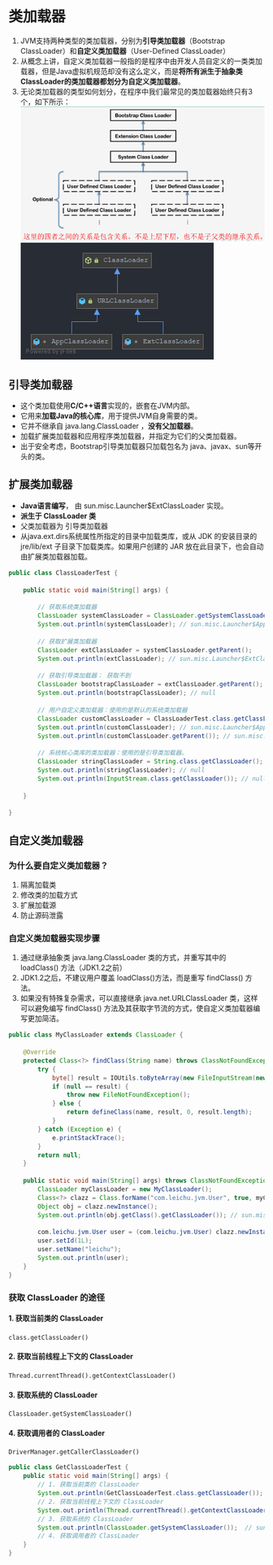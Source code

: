 # 类加载器

1. JVM支持两种类型的类加载器，分别为**引导类加载器**（Bootstrap ClassLoader）和**自定义类加载器**（User-Defined ClassLoader）
2. 从概念上讲，自定义类加载器一般指的是程序中由开发人员自定义的一类类加载器，但是Java虚拟机规范却没有这么定义，而是**将所有派生于抽象类ClassLoader的类加载器都划分为自定义类加载器**。
3. 无论类加载器的类型如何划分，在程序中我们最常见的类加载器始终只有3个，如下所示：
![类加载器的分类](/images/jvm/类加载器的分类.png)
![ClassLoader](/images/jvm/ClassLoader.png)

## 引导类加载器

- 这个类加载使用**C/C++语言**实现的，嵌套在JVM内部。
- 它用来**加载Java的核心库**，用于提供JVM自身需要的类。
- 它并不继承自 java.lang.ClassLoader ，**没有父加载器**。
- 加载扩展类加载器和应用程序类加载器，并指定为它们的父类加载器。
- 出于安全考虑，Bootstrap引导类加载器只加载包名为 java、javax、sun等开头的类。

## 扩展类加载器

- **Java语言编写**， 由 sun.misc.Launcher$ExtClassLoader 实现。
- **派生于 ClassLoader 类**
- 父类加载器为 引导类加载器
- 从java.ext.dirs系统属性所指定的目录中加载类库，或从 JDK 的安装目录的 jre/lib/ext 子目录下加载类库。如果用户创建的 JAR 放在此目录下，也会自动由扩展类加载器加载。

```java
public class ClassLoaderTest {

	public static void main(String[] args) {

		// 获取系统类加载器
		ClassLoader systemClassLoader = ClassLoader.getSystemClassLoader();
		System.out.println(systemClassLoader); // sun.misc.Launcher$AppClassLoader@18b4aac2

		// 获取扩展类加载器
		ClassLoader extClassLoader = systemClassLoader.getParent();
		System.out.println(extClassLoader); // sun.misc.Launcher$ExtClassLoader@1540e19d

		// 获取引导类加载器： 获取不到
		ClassLoader bootstrapClassLoader = extClassLoader.getParent();
		System.out.println(bootstrapClassLoader); // null

		// 用户自定义类加载器：使用的是默认的系统类加载器
		ClassLoader customClassLoader = ClassLoaderTest.class.getClassLoader();
		System.out.println(customClassLoader); // sun.misc.Launcher$AppClassLoader@18b4aac2
		System.out.println(customClassLoader.getParent()); // sun.misc.Launcher$ExtClassLoader@1540e19d

		// 系统核心类库的类加载器：使用的是引导类加载器。
		ClassLoader stringClassLoader = String.class.getClassLoader();
		System.out.println(stringClassLoader); // null
		System.out.println(InputStream.class.getClassLoader()); // null
		
	}

}
```

## 自定义类加载器

### 为什么要自定义类加载器？
1. 隔离加载类
2. 修改类的加载方式
3. 扩展加载源
4. 防止源码泄露

### 自定义类加载器实现步骤
1. 通过继承抽象类 java.lang.ClassLoader 类的方式，并重写其中的 loadClass() 方法（JDK1.2之前）
2. JDK1.2之后，不建议用户覆盖 loadClass()方法，而是重写 findClass() 方法。
3. 如果没有特殊复杂需求，可以直接继承 java.net.URLClassLoader 类，这样可以避免编写 findClass() 方法及其获取字节流的方式，使自定义类加载器编写更加简洁。

```java
public class MyClassLoader extends ClassLoader {

	@Override
	protected Class<?> findClass(String name) throws ClassNotFoundException {
		try {
			byte[] result = IOUtils.toByteArray(new FileInputStream(new File("C:\\Users\\leichu\\Desktop\\clazz\\User.class")));
			if (null == result) {
				throw new FileNotFoundException();
			} else {
				return defineClass(name, result, 0, result.length);
			}
		} catch (Exception e) {
			e.printStackTrace();
		}
		return null;
	}

	public static void main(String[] args) throws ClassNotFoundException, IllegalAccessException, InstantiationException {
		ClassLoader myClassLoader = new MyClassLoader();
		Class<?> clazz = Class.forName("com.leichu.jvm.User", true, myClassLoader);
		Object obj = clazz.newInstance();
		System.out.println(obj.getClass().getClassLoader()); // sun.misc.Launcher$AppClassLoader@18b4aac2
		
		com.leichu.jvm.User user = (com.leichu.jvm.User) clazz.newInstance();
		user.setId(1L);
		user.setName("leichu");
		System.out.println(user);
	}
}
```

### 获取 ClassLoader 的途径

#### 1. 获取当前类的 ClassLoader
```class.getClassLoader()```
    
#### 2. 获取当前线程上下文的 ClassLoader
 ```Thread.currentThread().getContextClassLoader()```
 
#### 3. 获取系统的 ClassLoader
```ClassLoader.getSystemClassLoader()```

#### 4. 获取调用者的 ClassLoader
```DriverManager.getCallerClassLoader()```

```java
public class GetClassLoaderTest {
	public static void main(String[] args) {
		// 1. 获取当前类的 ClassLoader
		System.out.println(GetClassLoaderTest.class.getClassLoader()); // sun.misc.Launcher$AppClassLoader@18b4aac2
		// 2. 获取当前线程上下文的 ClassLoader
		System.out.println(Thread.currentThread().getContextClassLoader()); // sun.misc.Launcher$AppClassLoader@18b4aac2
		// 3. 获取系统的 ClassLoader
		System.out.println(ClassLoader.getSystemClassLoader());  // sun.misc.Launcher$AppClassLoader@18b4aac2
		// 4. 获取调用者的 ClassLoader
	}
}
```

